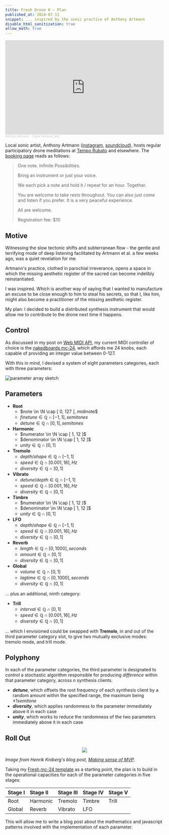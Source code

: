 ```yaml
---
title: Fresh Drone 0 ~ Plan
published_at: 2024-07-11
snippet: ... inspired by the sonic practice of Anthony Artmann
disable_html_sanitization: true
allow_math: true
---
```


<iframe width="100%" height="300" scrolling="no" frameborder="no" allow="autoplay" src="https://w.soundcloud.com/player/?url=https%3A//api.soundcloud.com/tracks/149580066&color=%23ff5500&auto_play=false&hide_related=false&show_comments=true&show_user=true&show_reposts=false&show_teaser=true&visual=true"></iframe><div style="font-size: 10px; color: #cccccc;line-break: anywhere;word-break: normal;overflow: hidden;white-space: nowrap;text-overflow: ellipsis; font-family: Interstate,Lucida Grande,Lucida Sans Unicode,Lucida Sans,Garuda,Verdana,Tahoma,sans-serif;font-weight: 100;"><a href="https://soundcloud.com/anthony-artmann" title="Anthony Artmann" target="_blank" style="color: #cccccc; text-decoration: none;">Anthony Artmann</a> · <a href="https://soundcloud.com/anthony-artmann/super-minimal-jazz" title="Super Minimal Jazz" target="_blank" style="color: #cccccc; text-decoration: none;">Super Minimal Jazz</a></div>

Local sonic artist, Anthony Artmann ([instagram](https://www.instagram.com/drone_sound_meditation/), [soundcloud](https://soundcloud.com/anthony-artmann)), hosts regular participatory drone meditations at [Tempo Rubato](https://www.temporubato.com.au/) and elsewhere.  The [booking page](https://www.trybooking.com/events/landing/1229905) reads as follows:

> One note. Infinite Possibilities.
> 
>Bring an instrument or just your voice.
>
> We each pick a note and hold it / repeat for an hour. Together.
>
> You are welcome to take rests throughout. You can also just come and listen if you prefer. It is a very peaceful experience.
>
> All are welcome.
>
> Registration fee: $10

## Motive

Witnessing the slow tectonic shifts and subterranean flow - the gentle and terrifying mode of deep listening facilitated by Artmann et al. a few weeks ago, was a quiet revelation for me.  

Artmann's practice, clothed in parochial irreverance, opens a space in which the missing aesthetic register of the sacred can become indelibly reinstantiated.

I was inspired.  Which is another way of saying that I wanted to manufacture an excuse to be close enough to him to steal his secrets, so that I, like him, might also become a practitioner of the missing aesthetic register.

My plan: I decided to build a distributed synthesis instrument that would allow me to contribute to the drone next time it happens.

## Control

As discussed in my post on [Web MIDI API](https://distributing-synthesis.fm/240617_web_midi), my current MIDI controller of choice is the [nakedboards mc-24](https://nakedboards.org/mc-24), which affords me 24 knobs, each capable of providing an integer value between 0-127.

With this in mind, I devised a system of eight parameters categories, each with three parameters:

![parameter array sketch](/240711/parameter_array.jpg)

## Parameters

- **Root**
   - $note \in \N \cap [ 0, 127 ], midinote$
   - $finetune \in \mathbb{Q} \cap [ -1, 1 ], semitones$
   - $detune \in \mathbb{Q} \cap [ 0, 1 ], semitones$
- **Harmonic**
   - $numerator \in \N \cap [ 1, 12 ]$
   - $denominator \in \N \cap [ 1, 12 ]$
   - $unity \in \mathbb{Q} \cap [0, 1]$
- **Tremolo**
   - $depth / shape \in \mathbb{Q} \cap [ -1, 1 ]$
   - $speed \in \mathbb{Q} \cap [0.001, 16], Hz$
   - $diversity \in \mathbb{Q} \cap [0, 1]$
- **Vibrato**
   - $detune / depth \in \mathbb{Q} \cap [ -1, 1 ]$
   - $speed \in \mathbb{Q} \cap [0.001, 16], Hz$
   - $diversity \in \mathbb{Q} \cap [0, 1]$
- **Timbre**
   - $numerator \in \N \cap [ 1, 12 ]$
   - $denominator \in \N \cap [ 1, 12 ]$
   - $unity \in \mathbb{Q} \cap [0, 1]$
- **LFO**
   - $depth / shape \in \mathbb{Q} \cap [ -1, 1 ]$
   - $speed \in \mathbb{Q} \cap [0.001, 16], Hz$
   - $diversity \in \mathbb{Q} \cap [0, 1]$
- **Reverb**
   - $length \in \mathbb{Q} \cap [0, 1000], seconds$
   - $amount \in \mathbb{Q} \cap [0, 1]$
   - $diversity \in \mathbb{Q} \cap [0, 1]$
- **Global**
   - $volume \in \mathbb{Q} \cap [0, 1]$
   - $lag time \in \mathbb{Q} \cap [0, 1000], seconds$
   - $diversity \in \mathbb{Q} \cap [0, 1]$

... plus an additional, ninth category:

- **Trill**
   - $interval \in \mathbb{Q} \cap [0, 1]$
   - $speed \in \mathbb{Q} \cap [0.001, 16], Hz$
   - $diversity \in \mathbb{Q} \cap [0, 1]$

... which I envisioned could be swapped with **Tremolo**, in and out of the third parameter category slot, to give two mutually exclusive modes: tremolo mode, and trill mode.

## Polyphony

In each of the parameter categories, the third parameter is designated to control a stochastic algorithm responsible for producing *difference* within that parameter category, across $n$ synthesis clients.

- ***detune***, which offsets the root frequency of each synthesis client by a random amount within the specified range, the maximum being $\pm 1 semitone$
- ***diversity***, which applies randomness to the parameter immediately above it in each case
- ***unity***, which works to reduce the randomness of the two parameters immediately above it in each case

## Roll Out

<div align="center"><img src="/240711/mvp.png" /></div>

*Image from Henrik Kniberg's blog post, [Making sense of MVP](https://blog.crisp.se/2016/01/25/henrikkniberg/making-sense-of-mvp)*.

Taking my [Fresh mc-24 template](https://github.com/capogreco/fresh_mc-24_template) as a starting point, the plan is to build in the operational capacities for each of the parameter categories in five stages:

| Stage I | Stage II | Stage III | Stage IV | Stage V |
| :------ | :------- | :-------- | :------- | :------ |
| Root    | Harmonic | Tremolo   | Timbre   | Trill   |
| Global  | Reverb   | Vibrato   | LFO      |         |

This will allow me to write a blog post about the mathematics and javascript patterns involved with the implementation of each parameter.



